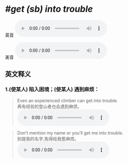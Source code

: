 # ***\#get (sb) into trouble*** 
英音
<audio src="./media/get into trouble1_AAC.aac" controls="controls"></audio>

美音
<audio src="./media/get into trouble2_AAC.aac" controls="controls"></audio>



  

英文释义
---
### 1.**(使某人) 陷入困境；(使某人) 遇到麻烦：**  

 > Even an experienced climber can get into trouble.  
 > 再有经验的登山者也会遇到麻烦。    
<audio src="./media/trouble-8.aac" controls="controls"></audio>

 > Don’t mention my name or you’ll get me into trouble.   
 > 别提我的名字,免得给我惹麻烦。    
<audio src="./media/trouble-9.aac" controls="controls"></audio>


